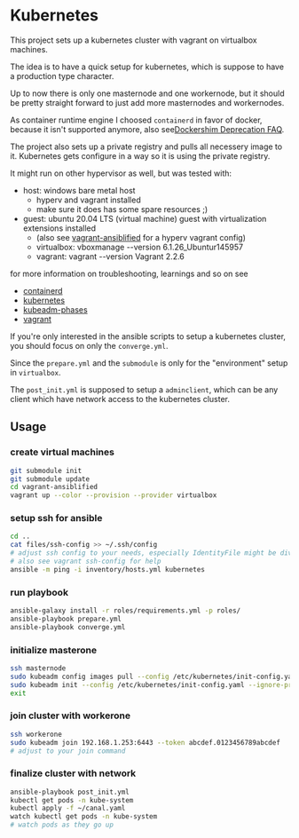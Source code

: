 # Kubernetes

This project sets up a kubernetes cluster with vagrant on virtualbox machines.

The idea is to have a quick setup for kubernetes,
which is suppose to have a production type character.

Up to now there is only one masternode and one workernode,
but it should be pretty straight forward to just add more masternodes and workernodes.

As container runtime engine I choosed `containerd` in favor of docker,
because it isn't supported anymore, also see[Dockershim Deprecation FAQ](https://kubernetes.io/blog/2020/12/02/dockershim-faq/).

The project also sets up a private registry and pulls all necessery image to it.
Kubernetes gets configure in a way so it is using the private registry.

It might run on other hypervisor as well, but was tested with:

* host: windows bare metal host
    * hyperv and vagrant installed
    * make sure it does has some spare resources ;)
* guest: ubuntu 20.04 LTS (virtual machine) guest with virtualization extensions installed 
    * (also see [vagrant-ansiblified](https://github.com/groldo/vagrant-ansiblified) for a hyperv vagrant config)
    * virtualbox:
        vboxmanage --version
        6.1.26_Ubuntur145957
    * vagrant:
        vagrant --version
        Vagrant 2.2.6

for more information on troubleshooting, learnings and so on see

* [containerd](docs/containerd.md)
* [kubernetes](docs/kubernetes.md)
* [kubeadm-phases](docs/kubeadm_phases.md)
* [vagrant](docs/vagrant.md)

If you're only interested in the ansible scripts to setup a kubernetes cluster,
you should focus on only the `converge.yml`.

Since the `prepare.yml` and the `submodule` is only for the "environment" setup in `virtualbox`.

The `post_init.yml` is supposed to setup a `adminclient`, which can be any client which have network access to the kubernetes cluster.

## Usage

### create virtual machines

```bash
git submodule init
git submodule update
cd vagrant-ansiblified
vagrant up --color --provision --provider virtualbox
```

### setup ssh for ansible

```bash
cd ..
cat files/ssh-config >> ~/.ssh/config    
# adjust ssh config to your needs, especially IdentityFile might be diverging
# also see vagrant ssh-config for help
ansible -m ping -i inventory/hosts.yml kubernetes
```

### run playbook

```bash
ansible-galaxy install -r roles/requirements.yml -p roles/
ansible-playbook prepare.yml
ansible-playbook converge.yml
```

### initialize masterone

```bash
ssh masternode
sudo kubeadm config images pull --config /etc/kubernetes/init-config.yaml
sudo kubeadm init --config /etc/kubernetes/init-config.yaml --ignore-preflight-errors=Port-6443
exit
```

### join cluster with workerone

```bash
ssh workerone
sudo kubeadm join 192.168.1.253:6443 --token abcdef.0123456789abcdef         --discovery-token-ca-cert-hash sha256:5d61d858b2b17a134ab91f74cb6fb46f9a9541b1ecb4e0447e2189f61924348d
# adjust to your join command
```

### finalize cluster with network

```bash
ansible-playbook post_init.yml
kubectl get pods -n kube-system
kubectl apply -f ~/canal.yaml
watch kubectl get pods -n kube-system
# watch pods as they go up
```
